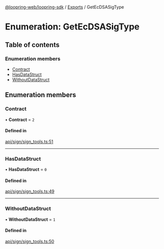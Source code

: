 [@loopring-web/loopring-sdk](../README.md) / [Exports](../modules.md) / GetEcDSASigType

# Enumeration: GetEcDSASigType

## Table of contents

### Enumeration members

- [Contract](GetEcDSASigType.md#contract)
- [HasDataStruct](GetEcDSASigType.md#hasdatastruct)
- [WithoutDataStruct](GetEcDSASigType.md#withoutdatastruct)

## Enumeration members

### Contract

• **Contract** = `2`

#### Defined in

[api/sign/sign_tools.ts:51](https://github.com/Loopring/loopring_sdk/blob/24fdf4c/src/api/sign/sign_tools.ts#L51)

___

### HasDataStruct

• **HasDataStruct** = `0`

#### Defined in

[api/sign/sign_tools.ts:49](https://github.com/Loopring/loopring_sdk/blob/24fdf4c/src/api/sign/sign_tools.ts#L49)

___

### WithoutDataStruct

• **WithoutDataStruct** = `1`

#### Defined in

[api/sign/sign_tools.ts:50](https://github.com/Loopring/loopring_sdk/blob/24fdf4c/src/api/sign/sign_tools.ts#L50)
